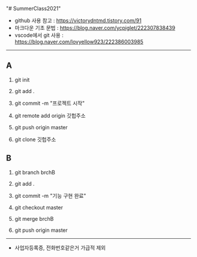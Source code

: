 "# SummerClass2021" 

+ github 사용 참고 : https://victorydntmd.tistory.com/91
+ 마크다운 기초 문법 : https://blog.naver.com/ycpiglet/222307838439
+ vscode에서 git 사용 : https://blog.naver.com/lovyellow923/222386003985

***

## A

1. git init
2. git add .
3. git commit -m "프로젝트 시작"
4. git remote add origin 깃헙주소
5. git push origin master

6. git clone 깃헙주소


## B

1. git branch brchB

2. git add .
3. git commit -m "기능 구현 완료"

4. git checkout master
5. git merge brchB
6. git push origin master

***

+ 사업자등록증, 전화번호같은거 가급적 제외